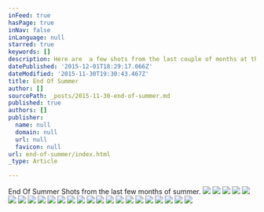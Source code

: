 ```yaml
---
inFeed: true
hasPage: true
inNav: false
inLanguage: null
starred: true
keywords: []
description: Here are  a few shots from the last couple of months at the lake house.
datePublished: '2015-12-01T18:29:17.066Z'
dateModified: '2015-11-30T19:30:43.467Z'
title: End Of Summer
author: []
sourcePath: _posts/2015-11-30-end-of-summer.md
published: true
authors: []
publisher:
  name: null
  domain: null
  url: null
  favicon: null
url: end-of-summer/index.html
_type: Article

---
```

End Of Summer Shots from the last few months of summer.
![](https://the-grid-user-content.s3-us-west-2.amazonaws.com/5be010c7-7d17-45af-b652-673e6d374e99.jpg)
![](https://the-grid-user-content.s3-us-west-2.amazonaws.com/9e058c2e-8f87-4caf-8f09-fc977ca4b10c.jpg)
![](https://the-grid-user-content.s3-us-west-2.amazonaws.com/0ded3035-5ab9-4aa8-bd6b-53a16677ffd0.jpg)
![](https://the-grid-user-content.s3-us-west-2.amazonaws.com/aee66273-5ca2-4b18-b3d1-1b55a8986b70.jpg)
![](https://the-grid-user-content.s3-us-west-2.amazonaws.com/83a9ee68-d1f9-4c97-a80d-9a3f79325f39.jpg)
![](https://the-grid-user-content.s3-us-west-2.amazonaws.com/6725c0c8-3e79-4ac6-9bed-d8f9ca63d424.jpg)
![](https://the-grid-user-content.s3-us-west-2.amazonaws.com/4f937e5e-5680-4df0-aed2-88290a3efdc4.jpg)
![](https://the-grid-user-content.s3-us-west-2.amazonaws.com/1710ac89-2395-46af-820d-bbd1d3b9838b.jpg)
![](https://the-grid-user-content.s3-us-west-2.amazonaws.com/20e8531d-c50f-4f18-ad69-cd90b847a770.jpg)
![](https://the-grid-user-content.s3-us-west-2.amazonaws.com/47131b8e-7e2c-465d-b652-8dad1c8b71b0.jpg)
![](https://the-grid-user-content.s3-us-west-2.amazonaws.com/e2576e49-7542-4be5-ab62-eb3bbb2ad6d5.jpg)
![](https://the-grid-user-content.s3-us-west-2.amazonaws.com/6ffd88bb-bb2b-41a7-9d1c-3a771f3f2f38.jpg)
![](https://the-grid-user-content.s3-us-west-2.amazonaws.com/9f3d958a-7803-4906-8a98-95c6c3d021b3.jpg)
![](https://the-grid-user-content.s3-us-west-2.amazonaws.com/cf6dacb1-1dc2-4cfc-a4d8-1944f30fec38.jpg)
![](https://the-grid-user-content.s3-us-west-2.amazonaws.com/49fbaf51-67dc-4715-ad4c-e588156e6cff.jpg)
![](https://the-grid-user-content.s3-us-west-2.amazonaws.com/4bbfef41-a17f-4eb7-a307-acdb48a528b9.jpg)
![](https://the-grid-user-content.s3-us-west-2.amazonaws.com/fd04a6fb-50ed-41d9-a83e-f1be6a927d69.jpg)
![](https://the-grid-user-content.s3-us-west-2.amazonaws.com/040781d1-d1db-4314-b90e-50e885403474.jpg)
![](https://the-grid-user-content.s3-us-west-2.amazonaws.com/fd7a85b3-883d-4724-b66e-b84a6fc7b328.jpg)
![](https://the-grid-user-content.s3-us-west-2.amazonaws.com/eabc4405-2099-48be-9621-db07807c9d4d.jpg)
![](https://the-grid-user-content.s3-us-west-2.amazonaws.com/0fe3a2d4-4ab3-4e64-b5ff-e1ff9dc59f33.jpg)
![](https://the-grid-user-content.s3-us-west-2.amazonaws.com/d55f4325-e335-43d7-a1d3-f8f44f535d05.jpg)
![](https://the-grid-user-content.s3-us-west-2.amazonaws.com/7038a1fc-98aa-452a-9d5c-0b1243d53951.jpg)
![](https://the-grid-user-content.s3-us-west-2.amazonaws.com/d94a9e10-f959-4954-ab50-1bc83936983d.jpg)
